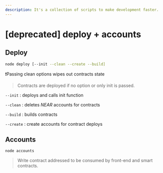 ```yaml
---
description: It's a collection of scripts to make development faster.
---
```


# \[deprecated\] deploy + accounts

## Deploy

```bash
node deploy [--init --clean --create --build]
```

❗️Passing clean options wipes out contracts state 

> Contracts are deployed if no option or only init is passed.

`--init` : deploys and calls init function

`--clean` : deletes _NEAR_ accounts for contracts

`--build` : builds contracts

`--create` : create accounts for contract deploys

## Accounts

```bash
node accounts
```

> Write contract addressed to be consumed by front-end and smart contracts.

